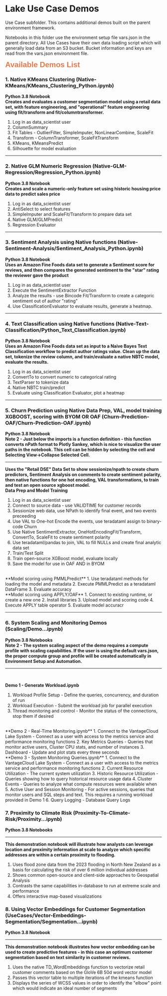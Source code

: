 # Lake Use Case Demos

Use Case subfolder.  This contains additional demos built on the parent environment framework.

Notebooks in this folder use the environment setup file vars.json in the parent directory.  All Use Cases have their own data loading script which will generally load data from an S3 bucket.  Bucket information and keys are read from the vars.json environment file.


<b style = 'font-size:24px;font-family:Arial;color:#E37C4D'>Available Demos List</b>



### 1. Native KMeans Clustering (Native-KMeans/KMeans_Clustering_Python.ipynb) ###
**Python 3.8 Notebook**
<br>
**Creates and evaluates a customer segmentation model using a retail data set, with feature engineering, and "operational" feature engineering using fit/transform and fit/columntransformer.**
1. Log in as data_scientist user
2. ColumnSummary
3. Fit Tables - OutlierFilter, SimpleImputer, NonLinearCombine, ScaleFit
4. Transform - ColumnTransformer, ScaleFitTransform
5. KMeans, KMeansPredict
6. Silhouette for model evaluation

<hr>

### 2. Native GLM Numeric Regression (Native-GLM-Regression/Regression_Python.ipynb) ###
**Python 3.8 Notebook**
<br>
**Creates and scale a numeric-only feature set using historic housing price data to predict sales price**
1. Log in as data_scientist user
2. AntiSelect to select features
3. SimpleImputer and ScaleFit/Transform to prepare data set
4. Native GLM/GLMPredict
5. Regression Evaluator

<hr>

### 3. Sentiment Analysis using Native functions (Native-Sentiment-Analysis/Sentiment_Analysis_Python.ipynb) ###
**Python 3.8 Notebook**
<br>
**Uses an Amazon Fine Foods data set to generate a Sentiment score for reviews, and then compares the generated sentiment to the "star" rating the reviewer gave the product**
1. Log in as data_scientist user
2. Execute the SentimentExtractor Function
3. Analyze the results - use Bincode Fit/Transform to create a categoric sentiment out of author "rating"
4. Use ClassificationEvaluator to evaluate results, generate a heatmap.

<hr>

### 4. Text Classification using Native functions (Native-Text-Classification/Python_Text_Classification.ipynb) ###
**Python 3.8 Notebook**
<br>
**Uses an Amazon Fine Foods data set as input to a Naive Bayes Text Classification workflow to predict author ratings value.  Clean up the data set, tokenize the review column, and train/evaluate a native NBTC model, evaluate the results.**
1. Log in as data_scientist user
2. ConvertTo to convert numeric to categorical rating
3. TextParser to tokenize data
4. Native NBTC train/predict
5. Evaluate using Classification Evaluator, plot a heatmap

<hr>

### 5. Churn Prediction using Native Data Prep, VAL, model training XGBOOST, scoring with BYOM OR OAF (Churn-Prediction-OAF/Churn-Prediction-OAF.ipynb) ###
**Python 3.8 Notebook**
<br>
**Note 2 - Just below the imports is a function definition - this function converts nPath format to Plotly Sankey, which is nice to visualize the user paths in the notebook.  This cell can be hidden by selecting the cell and Selecting View->Collapse Selected Cell.**
<br>
<hr>

**Uses the "Retail DSE" Data Set to show sessionize/npath to create churn predictors, Sentiment Analysis on comments to create sentiment polarity, then native functions for one hot encoding, VAL transformations, to train and test an open source xgboost model.**
<br>
**Data Prep and Model Training**
1. Log in as data_scientist user
2. Connect to source data - use VALIDTIME for customer records
3. Sessionize web data, use NPath to identify final event, and two events preceeding
4. Use VAL to One-hot Encode the events, use teradataml assign to binary-code Churn
5. Use Native SentimentExtractor, OneHotEncodingFit/Transform, ConvertTo, ScaleFit to create sentiment polarity
6. Use teradataml/pandas to join, VAL to fill NULLs and create final analytic data set
7. Train/Test Split
8. Train open-source XGBoost model, evaluate locally
9. Save the model for use in OAF AND in BYOM
<br>
**Model scoring using PMMLPredict**
1. Use teradataml methods for loading the model and metadata
2. Execute PMMLPredict as a teradataml DataFrame
3. Evaluate accuracy
<br>
**Model scoring using APPLY/OAF**
1. Connect to existing runtime, or create a new one
2. Install libraries
3. Upload model and scoring code
4. Execute APPLY table operator
5. Evaluate model accuracr
<br>

<hr>

### 6. System Scaling and Monitoring Demos (Scaling/Demo...ipynb) ###
**Python 3.8 Notebooks**
<br>
**Note 2 - The system scaling aspect of the demo requires a compute profile with scaling capabilities.  If the user is using the default vars.json, the proper compute group and profile will be created automatically in Environment Setup and Automation.**
<br>
<hr>
<br>

**Demo 1 - Generate Workload.ipynb**
1. Workload Profile Setup - Define the queries, concurrency, and duration of run
2. Workload Execution - Submit the workload job for parallel execution
3. Thread monitoring and control - Monitor the status of the connections, stop them if desired
<br>
**Demo 2 - Real-Time Monitoring.ipynb**
1. Connect to the VantageCloud Lake System - Connect as a user with access to the metrics service and performance monitoring functions
2. Key Metrics Queries - Queries that monitor active users, Cluster CPU stats, and number of instances
3. Dashboard - Update and plot stats every three seconds
<br>
**Demo 3 - System Monitoring Queries.ipynb**
1. Connect to the VantageCloud Lake System - Connect as a user with access to the metrics service and performance monitoring functions
2. Current Resource Utilization - The current system utilization
3. Historic Resource Utilization - Queries showing how to query historical resource usage data
4. Cluster Events - Queries to analyze what compute resources were available when
5. Active User and Session Monitoring - For active sessions, queries that monitor users and SQL steps and text. This requires a running workload provided in Demo 1
6. Query Logging - Database Query Logs

### 7. Proximity to Climate Risk (Proximity-To-Climate-Risk/Proximity...ipynb) ###
**Python 3.8 Notebooks**
<br>
<hr>

**This demonstration notebook will illustrate how analysts can leverage location and proximity information at scale to analyze which specific addresses are within a certain proximity to flooding.**

1. Uses flood zone data from the 2023 flooding in North New Zealand as a basis for calculating the risk of over 6 million individual addresses
2. Shows common open-source and client-side approaches to Geospatial Analysis
3. Contrasts the same capabilities in-database to run at extreme scale and performance
4. Offers interactive map-based visualizations

### 8. Using Vector Embeddings for Customer Segmentation (UseCases/Vector-Embeddings-Segmentation/Segmentation...ipynb)
**Python 3.8 Notebook**
<br>
<hr>

**This demonstration notebook illustrates how vector embedding can be used to create predictive features - in this case an optimum customer segmentation based on text similarity in customer reviews.**

1. Uses the native TD_WordEmbeddings function to vectorize retail customer comments based on the GloVe 6B 50d word vector model
2. Passes this vector table to multiple iterations of the kmeans function
3. Displays the series of WCSS values in order to identify the "elbow" point which would indicate an ideal number of segments